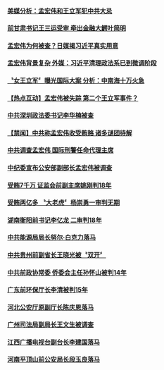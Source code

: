 #### [美媒分析：孟宏伟和王立军犯中共大忌](../pages/prog1138/a1395094.md?t=10121234) 

#### [前甘肃书记王三运受审 牵出金融大鰐叶简明](../pages/prog1138/a1395081.md?t=10121234) 

#### [孟宏伟为何被查？日媒揭习近平真实用意](../pages/prog1138/a1394928.md?t=10121234) 

#### [孟宏伟背景复杂 外媒：习近平清理政法系已到微调阶段](../pages/prog1138/a1395053.md?t=10121234) 

#### [〝女王立军〞曝光国际大案 分析：中南海十万火急](../pages/prog1138/a1394794.md?t=10121234) 

#### [【热点互动】孟宏伟被失踪 第二个王立军事件？](../pages/prog1138/a1394932.md?t=10121234) 

#### [中共深圳政法委书记李华楠被查](../pages/prog1138/a1394685.md?t=10121234) 

#### [【禁闻】中共称孟宏伟收受贿赂 诸多谜团待解](../pages/prog1138/a1394575.md?t=10121234) 

#### [中共调查孟宏伟 国际刑警任命代理主席](../pages/prog1138/a1394603.md?t=10121234) 

#### [中纪委宣布公安部副部长孟宏伟被调查](../pages/prog1138/a1394457.md?t=10121234) 

#### [受贿7千万 证监会前副主席姚刚判18年](../pages/prog1138/a1393346.md?t=10121234) 

#### [受贿两亿多 〝大老虎〞杨崇勇一审判无期](../pages/prog1138/a1393193.md?t=10121234) 

#### [湖南衡阳前书记李亿龙 二审判18年](../pages/prog1138/a1392894.md?t=10121234) 

#### [中共能源局局长努尔‧白克力落马](../pages/prog1138/a1392434.md?t=10121234) 

#### [中共贵州前副省长王晓光被〝双开〞](../pages/prog1138/a1392284.md?t=10121234) 

#### [中共前政协常委 侨委会主任孙怀山被判14年](../pages/prog1138/a1391846.md?t=10121234) 

#### [广东前环保厅长李清被判15年](../pages/prog1138/a1391547.md?t=10121234) 

#### [河北公安厅原副厅长陈庆恩落马](../pages/prog1138/a1390974.md?t=10121234) 

#### [广州司法局副局长王文生被调查](../pages/prog1138/a1390319.md?t=10121234) 

#### [江西广播电视台副台长李建国落马](../pages/prog1138/a1390181.md?t=10121234) 

#### [河南平顶山前公安局长段玉良落马](../pages/prog1138/a1390042.md?t=10121234) 

